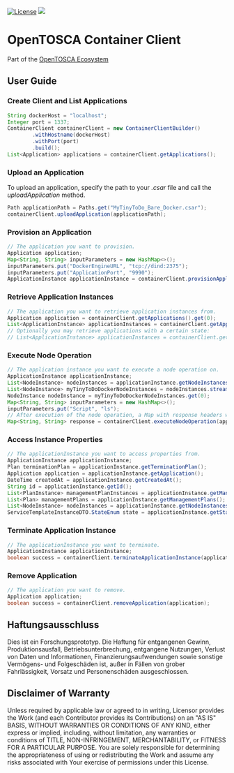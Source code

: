 
[![License](https://img.shields.io/badge/License-Apache%202.0-blue.svg)](https://opensource.org/licenses/Apache-2.0)
[![](https://jitpack.io/v/OpenTOSCA/container-client.svg)](https://jitpack.io/#OpenTOSCA/container-client)

# OpenTOSCA Container Client

Part of the [OpenTOSCA Ecosystem](http://www.opentosca.org)

## User Guide

### Create Client and List Applications
```java
String dockerHost = "localhost";
Integer port = 1337;
ContainerClient containerClient = new ContainerClientBuilder()
        .withHostname(dockerHost)
        .withPort(port)
        .build();
List<Application> applications = containerClient.getApplications();
```

### Upload an Application
To upload an application, specify the path to your *.csar* file
and call the *uploadApplication* method.
```java
Path applicationPath = Paths.get("MyTinyToDo_Bare_Docker.csar");
containerClient.uploadApplication(applicationPath);
```

### Provision an Application

```java
// The application you want to provision.
Application application;
Map<String, String> inputParameters = new HashMap<>();
inputParameters.put("DockerEngineURL", "tcp://dind:2375");
inputParameters.put("ApplicationPort", "9990");
ApplicationInstance applicationInstance = containerClient.provisionApplication(application, inputParameters);
```

### Retrieve Application Instances

```java
// The application you want to retrieve application instances from.
Application application = containerClient.getApplications().get(0);
List<ApplicationInstance> applicationInstances = containerClient.getApplicationInstances(application);
// Optionally you may retrieve applications with a certain state:
// List<ApplicationInstance> applicationInstances = containerClient.getApplicationInstances(application, ServiceTemplateInstanceDTO.StateEnum.CREATED);
```

### Execute Node Operation

```java
// The application instance you want to execute a node operation on.
ApplicationInstance applicationInstance;
List<NodeInstance> nodeInstances = applicationInstance.getNodeInstances();
List<NodeInstance> myTinyToDoDockerNodeInstances = nodeInstances.stream().filter(x -> (x.getTemplate().equals("MyTinyToDoDockerContainer"))).collect(Collectors.toList());
NodeInstance nodeInstance = myTinyToDoDockerNodeInstances.get(0);
Map<String, String> inputParameters = new HashMap<>();
inputParameters.put("Script", "ls");
// After execution of the node operation, a Map with response headers will be returned.
Map<String, String> response = containerClient.executeNodeOperation(applicationInstance, nodeInstance, "ContainerManagementInterface", "runScript", inputParameters);
```

### Access Instance Properties
```java
// The applicationInstance you want to access properties from.
ApplicationInstance applicationInstance;
Plan terminationPlan = applicationInstance.getTerminationPlan();
Application application = applicationInstance.getApplication();
DateTime createdAt = applicationInstance.getCreatedAt();
String id = applicationInstance.getId();
List<PlanInstance> managementPlanInstances = applicationInstance.getManagementPlanInstances();
List<Plan> managementPlans = applicationInstance.getManagementPlans();
List<NodeInstance> nodeInstances = applicationInstance.getNodeInstances();
ServiceTemplateInstanceDTO.StateEnum state = applicationInstance.getState();
```

### Terminate Application Instance
```java
// The applicationInstance you want to terminate.
ApplicationInstance applicationInstance;
boolean success = containerClient.terminateApplicationInstance(applicationInstance);
```

### Remove Application

```java
// The application you want to remove.
Application application;
boolean success = containerClient.removeApplication(application);
```

## Haftungsausschluss

Dies ist ein Forschungsprototyp.
Die Haftung für entgangenen Gewinn, Produktionsausfall, Betriebsunterbrechung, entgangene Nutzungen, Verlust von Daten und Informationen, Finanzierungsaufwendungen sowie sonstige Vermögens- und Folgeschäden ist, außer in Fällen von grober Fahrlässigkeit, Vorsatz und Personenschäden ausgeschlossen.

## Disclaimer of Warranty

Unless required by applicable law or agreed to in writing, Licensor provides the Work (and each Contributor provides its Contributions) on an "AS IS" BASIS, WITHOUT WARRANTIES OR CONDITIONS OF ANY KIND, either express or implied, including, without limitation, any warranties or conditions of TITLE, NON-INFRINGEMENT, MERCHANTABILITY, or FITNESS FOR A PARTICULAR PURPOSE.
You are solely responsible for determining the appropriateness of using or redistributing the Work and assume any risks associated with Your exercise of permissions under this License.
